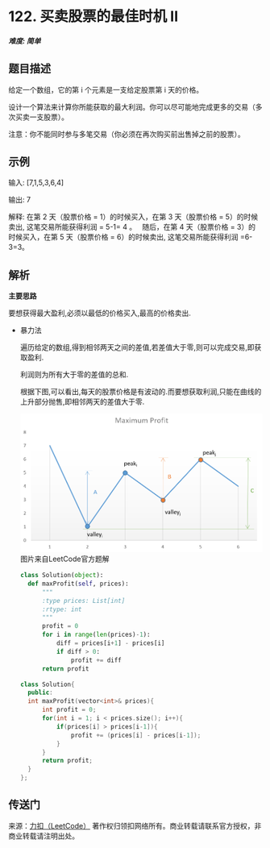 # 122. 买卖股票的最佳时机 II
##### 难度: 简单

## 题目描述

给定一个数组，它的第 i 个元素是一支给定股票第 i 天的价格。

设计一个算法来计算你所能获取的最大利润。你可以尽可能地完成更多的交易（多次买卖一支股票）。

注意：你不能同时参与多笔交易（你必须在再次购买前出售掉之前的股票）。

## 示例

输入: [7,1,5,3,6,4]

输出: 7

解释: 在第 2 天（股票价格 = 1）的时候买入，在第 3 天（股票价格 = 5）的时候卖出, 这笔交易所能获得利润 = 5-1= 4 。
     随后，在第 4 天（股票价格 = 3）的时候买入，在第 5 天（股票价格 = 6）的时候卖出, 这笔交易所能获得利润 =6-3=3。

## 解析

**主要思路**

要想获得最大盈利,必须以最低的价格买入,最高的价格卖出.


- 暴力法

  遍历给定的数组,得到相邻两天之间的差值,若差值大于零,则可以完成交易,即获取盈利.
  
  利润则为所有大于零的差值的总和.
  
  根据下图,可以看出,每天的股票价格是有波动的.而要想获取利润,只能在曲线的上升部分抛售,即相邻两天的差值大于零.
  
  ![](./d447f96d20d1cfded20a5d08993b3658ed08e295ecc9aea300ad5e3f4466e0fe-file_1555699515174.png)
                                    图片来自LeetCode官方题解
                
  
  ```python     
  class Solution(object):
    def maxProfit(self, prices):
        """
        :type prices: List[int]
        :rtype: int
        """
        profit = 0
        for i in range(len(prices)-1):
            diff = prices[i+1] - prices[i]
            if diff > 0:
                profit += diff
        return profit
  ```
  
  
  ```c++
  class Solution{
    public:
    int maxProfit(vector<int>& prices){
        int profit = 0;
        for(int i = 1; i < prices.size(); i++){
            if(prices[i] > prices[i-1]){
                profit += (prices[i] - prices[i-1]);
            }
        }
        return profit;
    }
  };
  ```

## 传送门

来源：[力扣（LeetCode）](https://leetcode-cn.com/problems/best-time-to-buy-and-sell-stock-ii)
著作权归领扣网络所有。商业转载请联系官方授权，非商业转载请注明出处。
